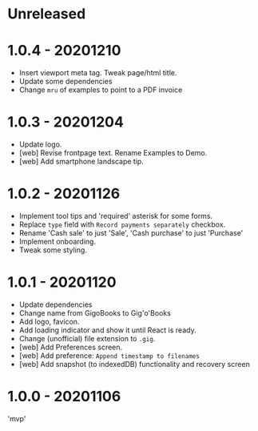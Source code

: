 # Unreleased


# 1.0.4 - 20201210

* Insert viewport meta tag. Tweak page/html title.
* Update some dependencies
* Change `mru` of examples to point to a PDF invoice


# 1.0.3 - 20201204

* Update logo.
* [web] Revise frontpage text. Rename Examples to Demo.
* [web] Add smartphone landscape tip.


# 1.0.2 - 20201126

* Implement tool tips and 'required' asterisk for some forms.
* Replace `type` field with `Record payments separately` checkbox.
* Rename 'Cash sale' to just 'Sale', 'Cash purchase' to just 'Purchase'
* Implement onboarding.
* Tweak some styling.


# 1.0.1 - 20201120

* Update dependencies
* Change name from GigoBooks to Gig'o'Books
* Add logo, favicon.
* Add loading indicator and show it until React is ready.
* Change (unofficial) file extension to `.gig`.
* [web] Add Preferences screen.
* [web] Add preference: `Append timestamp to filenames`
* [web] Add snapshot (to indexedDB) functionality and recovery screen


# 1.0.0 - 20201106

'mvp'
